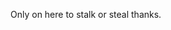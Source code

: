 Only on here to stalk or steal thanks. 

<!---
firewalkwme/firewalkwme is a ✨ special ✨ repository because its `README.md` (this file) appears on your GitHub profile.
You can click the Preview link to take a look at your changes.
--->
